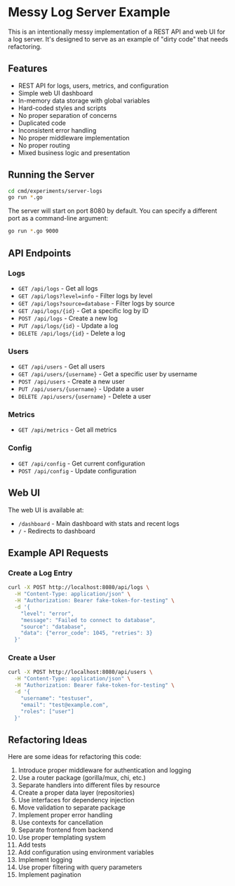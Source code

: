 # Messy Log Server Example

This is an intentionally messy implementation of a REST API and web UI for a log server. It's designed to serve as an example of "dirty code" that needs refactoring.

## Features

- REST API for logs, users, metrics, and configuration
- Simple web UI dashboard
- In-memory data storage with global variables
- Hard-coded styles and scripts
- No proper separation of concerns
- Duplicated code
- Inconsistent error handling
- No proper middleware implementation
- No proper routing
- Mixed business logic and presentation

## Running the Server

```bash
cd cmd/experiments/server-logs
go run *.go
```

The server will start on port 8080 by default. You can specify a different port as a command-line argument:

```bash
go run *.go 9000
```

## API Endpoints

### Logs

- `GET /api/logs` - Get all logs
- `GET /api/logs?level=info` - Filter logs by level
- `GET /api/logs?source=database` - Filter logs by source
- `GET /api/logs/{id}` - Get a specific log by ID
- `POST /api/logs` - Create a new log
- `PUT /api/logs/{id}` - Update a log
- `DELETE /api/logs/{id}` - Delete a log

### Users

- `GET /api/users` - Get all users
- `GET /api/users/{username}` - Get a specific user by username
- `POST /api/users` - Create a new user
- `PUT /api/users/{username}` - Update a user
- `DELETE /api/users/{username}` - Delete a user

### Metrics

- `GET /api/metrics` - Get all metrics

### Config

- `GET /api/config` - Get current configuration
- `POST /api/config` - Update configuration

## Web UI

The web UI is available at:

- `/dashboard` - Main dashboard with stats and recent logs
- `/` - Redirects to dashboard

## Example API Requests

### Create a Log Entry

```bash
curl -X POST http://localhost:8080/api/logs \
  -H "Content-Type: application/json" \
  -H "Authorization: Bearer fake-token-for-testing" \
  -d '{
    "level": "error",
    "message": "Failed to connect to database",
    "source": "database",
    "data": {"error_code": 1045, "retries": 3}
  }'
```

### Create a User

```bash
curl -X POST http://localhost:8080/api/users \
  -H "Content-Type: application/json" \
  -H "Authorization: Bearer fake-token-for-testing" \
  -d '{
    "username": "testuser",
    "email": "test@example.com",
    "roles": ["user"]
  }'
```

## Refactoring Ideas

Here are some ideas for refactoring this code:

1. Introduce proper middleware for authentication and logging
2. Use a router package (gorilla/mux, chi, etc.)
3. Separate handlers into different files by resource
4. Create a proper data layer (repositories)
5. Use interfaces for dependency injection
6. Move validation to separate package
7. Implement proper error handling
8. Use contexts for cancellation
9. Separate frontend from backend
10. Use proper templating system
11. Add tests
12. Add configuration using environment variables
13. Implement logging
14. Use proper filtering with query parameters
15. Implement pagination

